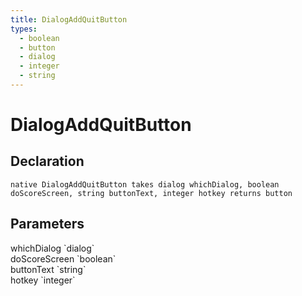 ```yaml
---
title: DialogAddQuitButton
types:
  - boolean
  - button
  - dialog
  - integer
  - string
---
```


# DialogAddQuitButton

## Declaration

```
native DialogAddQuitButton takes dialog whichDialog, boolean doScoreScreen, string buttonText, integer hotkey returns button
```

## Parameters
<dl>
  <dt>whichDialog `dialog`</dt>
  <dd></dd>

  <dt>doScoreScreen `boolean`</dt>
  <dd></dd>

  <dt>buttonText `string`</dt>
  <dd></dd>

  <dt>hotkey `integer`</dt>
  <dd></dd>
</dl>